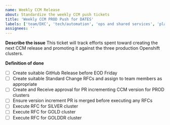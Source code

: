 ```yaml
---
name: Weekly CCM Release
about: Standardize the weekly CCM push tickets
title: 'Weekly CCM PROD Push for DATES'
labels: ['team/DXC', 'tech/automation', 'ops and shared services', 'planned/scheduled']
assignees: ''
---
```


**Describe the issue**
This ticket will track efforts spent toward creating the next CCM release and promoting it against the three production Openshift clusters.

**Definition of done**
- [ ] Create suitable GitHub Release before EOD Friday
- [ ] Create suitable Standard Change RFCs and assign to team members as appropriate
- [ ] Create and Receive approval for PR incrementing CCM version for PROD clusters
- [ ] Ensure version increment PR is merged before executing any RFCs
- [ ] Execute RFC for SILVER cluster
- [ ] Execute RFC for GOLD cluster
- [ ] Execute RFC for GOLDDR cluster
